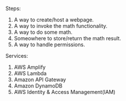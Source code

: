 Steps:
1. A way to create/host a webpage.
2. A way to invoke the math functionality.
3. A way to do some math.
4. Someowhere to store/return the math result.
5. A way to handle permissions.

Services:
1.  AWS Amplify
2.  AWS Lambda
3.  Amazon API Gateway
4.  Amazon DynamoDB
5.  AWS Identity & Access Management(IAM)
